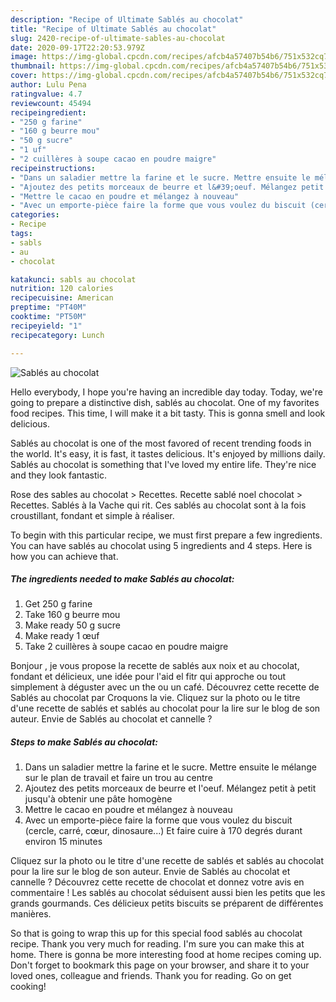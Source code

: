 ```yaml
---
description: "Recipe of Ultimate Sablés au chocolat"
title: "Recipe of Ultimate Sablés au chocolat"
slug: 2420-recipe-of-ultimate-sables-au-chocolat
date: 2020-09-17T22:20:53.979Z
image: https://img-global.cpcdn.com/recipes/afcb4a57407b54b6/751x532cq70/sables-au-chocolat-photo-principale-de-la-recette.jpg
thumbnail: https://img-global.cpcdn.com/recipes/afcb4a57407b54b6/751x532cq70/sables-au-chocolat-photo-principale-de-la-recette.jpg
cover: https://img-global.cpcdn.com/recipes/afcb4a57407b54b6/751x532cq70/sables-au-chocolat-photo-principale-de-la-recette.jpg
author: Lulu Pena
ratingvalue: 4.7
reviewcount: 45494
recipeingredient:
- "250 g farine"
- "160 g beurre mou"
- "50 g sucre"
- "1 uf"
- "2 cuillères à soupe cacao en poudre maigre"
recipeinstructions:
- "Dans un saladier mettre la farine et le sucre. Mettre ensuite le mélange sur le plan de travail et faire un trou au centre"
- "Ajoutez des petits morceaux de beurre et l&#39;oeuf. Mélangez petit à petit jusqu&#39;à obtenir une pâte homogène"
- "Mettre le cacao en poudre et mélangez à nouveau"
- "Avec un emporte-pièce faire la forme que vous voulez du biscuit (cercle, carré, cœur, dinosaure...) Et faire cuire à 170 degrés durant environ 15 minutes"
categories:
- Recipe
tags:
- sabls
- au
- chocolat

katakunci: sabls au chocolat 
nutrition: 120 calories
recipecuisine: American
preptime: "PT40M"
cooktime: "PT50M"
recipeyield: "1"
recipecategory: Lunch

---
```



![Sablés au chocolat](https://img-global.cpcdn.com/recipes/afcb4a57407b54b6/751x532cq70/sables-au-chocolat-photo-principale-de-la-recette.jpg)

Hello everybody, I hope you're having an incredible day today. Today, we're going to prepare a distinctive dish, sablés au chocolat. One of my favorites food recipes. This time, I will make it a bit tasty. This is gonna smell and look delicious.

Sablés au chocolat is one of the most favored of recent trending foods in the world. It's easy, it is fast, it tastes delicious. It's enjoyed by millions daily. Sablés au chocolat is something that I've loved my entire life. They're nice and they look fantastic.

Rose des sables au chocolat &gt; Recettes. Recette sablé noel chocolat &gt; Recettes. Sablés à la Vache qui rit. Ces sablés au chocolat sont à la fois croustillant, fondant et simple à réaliser.


To begin with this particular recipe, we must first prepare a few ingredients. You can have sablés au chocolat using 5 ingredients and 4 steps. Here is how you can achieve that.

<!--inarticleads1-->

##### The ingredients needed to make Sablés au chocolat:

1. Get 250 g farine
1. Take 160 g beurre mou
1. Make ready 50 g sucre
1. Make ready 1 œuf
1. Take 2 cuillères à soupe cacao en poudre maigre


Bonjour , je vous propose la recette de sablés aux noix et au chocolat, fondant et délicieux, une idée pour l&#39;aid el fitr qui approche ou tout simplement à déguster avec un the ou un café. Découvrez cette recette de Sablés au chocolat par Croquons la vie. Cliquez sur la photo ou le titre d&#39;une recette de sablés et sablés au chocolat pour la lire sur le blog de son auteur. Envie de Sablés au chocolat et cannelle ? 

<!--inarticleads2-->

##### Steps to make Sablés au chocolat:

1. Dans un saladier mettre la farine et le sucre. Mettre ensuite le mélange sur le plan de travail et faire un trou au centre
1. Ajoutez des petits morceaux de beurre et l&#39;oeuf. Mélangez petit à petit jusqu&#39;à obtenir une pâte homogène
1. Mettre le cacao en poudre et mélangez à nouveau
1. Avec un emporte-pièce faire la forme que vous voulez du biscuit (cercle, carré, cœur, dinosaure...) Et faire cuire à 170 degrés durant environ 15 minutes


Cliquez sur la photo ou le titre d&#39;une recette de sablés et sablés au chocolat pour la lire sur le blog de son auteur. Envie de Sablés au chocolat et cannelle ? Découvrez cette recette de chocolat et donnez votre avis en commentaire ! Les sablés au chocolat séduisent aussi bien les petits que les grands gourmands. Ces délicieux petits biscuits se préparent de différentes manières. 

So that is going to wrap this up for this special food sablés au chocolat recipe. Thank you very much for reading. I'm sure you can make this at home. There is gonna be more interesting food at home recipes coming up. Don't forget to bookmark this page on your browser, and share it to your loved ones, colleague and friends. Thank you for reading. Go on get cooking!
